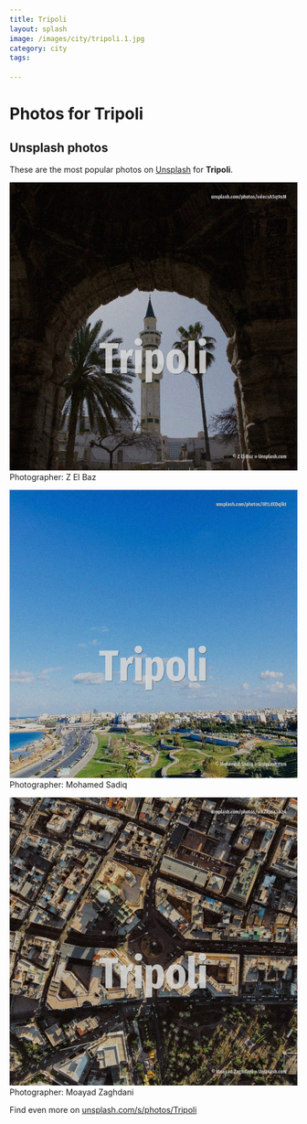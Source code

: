 ```yaml
---
title: Tripoli
layout: splash
image: /images/city/tripoli.1.jpg
category: city
tags:

---
```

# Photos for Tripoli
 
## Unsplash photos
These are the most popular photos on [Unsplash](https://unsplash.com) for **Tripoli**.
 
![Tripoli](/images/city/tripoli.1.jpg)
Photographer:  Z El Baz
 
![Tripoli](/images/city/tripoli.2.jpg)
Photographer:  Mohamed Sadiq
 
![Tripoli](/images/city/tripoli.3.jpg)
Photographer:  Moayad Zaghdani
 
Find even more on [unsplash.com/s/photos/Tripoli](https://unsplash.com/s/photos/Tripoli)
 
